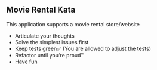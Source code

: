## Movie Rental Kata
This application supports a movie rental store/website

- Articulate your thoughts
- Solve the simplest issues first
- Keep tests green✅ (You are allowed to adjust the tests)
- Refactor until you're proud™️
- Have fun
 